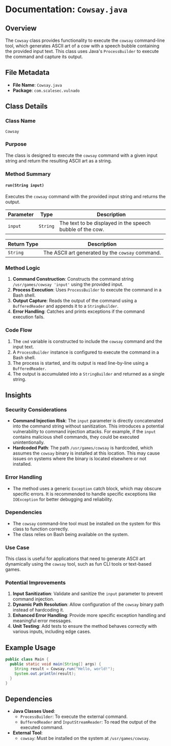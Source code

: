 # Documentation: `Cowsay.java`

## Overview
The `Cowsay` class provides functionality to execute the `cowsay` command-line tool, which generates ASCII art of a cow with a speech bubble containing the provided input text. This class uses Java's `ProcessBuilder` to execute the command and capture its output.

## File Metadata
- **File Name**: `Cowsay.java`
- **Package**: `com.scalesec.vulnado`

## Class Details

### Class Name
`Cowsay`

### Purpose
The class is designed to execute the `cowsay` command with a given input string and return the resulting ASCII art as a string.

### Method Summary

#### `run(String input)`
Executes the `cowsay` command with the provided input string and returns the output.

| **Parameter** | **Type**   | **Description**                                      |
|---------------|------------|------------------------------------------------------|
| `input`       | `String`   | The text to be displayed in the speech bubble of the cow. |

| **Return Type** | **Description**                                      |
|------------------|------------------------------------------------------|
| `String`         | The ASCII art generated by the `cowsay` command.     |

### Method Logic
1. **Command Construction**: Constructs the command string `/usr/games/cowsay 'input'` using the provided input.
2. **Process Execution**: Uses `ProcessBuilder` to execute the command in a Bash shell.
3. **Output Capture**: Reads the output of the command using a `BufferedReader` and appends it to a `StringBuilder`.
4. **Error Handling**: Catches and prints exceptions if the command execution fails.

### Code Flow
1. The `cmd` variable is constructed to include the `cowsay` command and the input text.
2. A `ProcessBuilder` instance is configured to execute the command in a Bash shell.
3. The process is started, and its output is read line-by-line using a `BufferedReader`.
4. The output is accumulated into a `StringBuilder` and returned as a single string.

## Insights

### Security Considerations
- **Command Injection Risk**: The `input` parameter is directly concatenated into the command string without sanitization. This introduces a potential vulnerability to command injection attacks. For example, if the `input` contains malicious shell commands, they could be executed unintentionally.
- **Hardcoded Path**: The path `/usr/games/cowsay` is hardcoded, which assumes the `cowsay` binary is installed at this location. This may cause issues on systems where the binary is located elsewhere or not installed.

### Error Handling
- The method uses a generic `Exception` catch block, which may obscure specific errors. It is recommended to handle specific exceptions like `IOException` for better debugging and reliability.

### Dependencies
- The `cowsay` command-line tool must be installed on the system for this class to function correctly.
- The class relies on Bash being available on the system.

### Use Case
This class is useful for applications that need to generate ASCII art dynamically using the `cowsay` tool, such as fun CLI tools or text-based games.

### Potential Improvements
1. **Input Sanitization**: Validate and sanitize the `input` parameter to prevent command injection.
2. **Dynamic Path Resolution**: Allow configuration of the `cowsay` binary path instead of hardcoding it.
3. **Enhanced Error Handling**: Provide more specific exception handling and meaningful error messages.
4. **Unit Testing**: Add tests to ensure the method behaves correctly with various inputs, including edge cases.

## Example Usage
```java
public class Main {
  public static void main(String[] args) {
    String result = Cowsay.run("Hello, world!");
    System.out.println(result);
  }
}
```

## Dependencies
- **Java Classes Used**:
  - `ProcessBuilder`: To execute the external command.
  - `BufferedReader` and `InputStreamReader`: To read the output of the executed command.
- **External Tool**:
  - `cowsay`: Must be installed on the system at `/usr/games/cowsay`.
